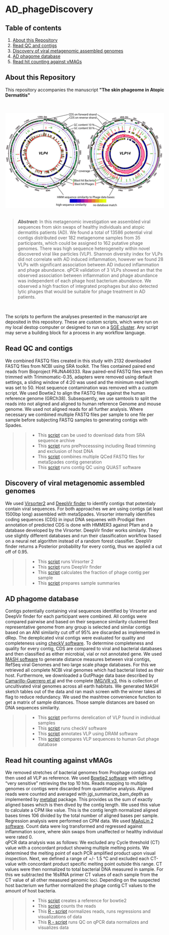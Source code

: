 # AD_phageDiscovery  
## Table of contents  
1. [About this Repository](#About-this-Repository)  
2. [Read QC and contigs](#Read-QC-and-contigs)    
3. [Discovery of viral metagenomic assembled genomes](#Discovery-of-viral-metagenomic-assembled-genomes)  
4. [AD phagome database](#AD-phagome-database)  
5. [Read hit counting against vMAGs](#Read-hit-counting-against-vMAGs)  

## About this Repository
This repository accompanies the manuscript __"The skin phageome in Atopic Dermatitis"__ 
<br/><br/> <br/>

<p align="center">
<img src="/img/figure_4_for_github.jpg" alt="candidate genomes" width="600"/>
<br/><br/>





> **_Abstract:_**  In this metagenomic investigation we assembled viral sequences from skin swaps of healthy individuals and atopic dermatitis patients (AD). We found a total of 13586 potential viral contigs distributed over 182 metagenome samples from 35 participants, which could be assigned to 162 putative phage genomes. There was high sequence heterogeneity within novel discovered viral like particles (VLP). Shannon diversity index for VLPs did not correlate with AD induced inflammation, however we found 28 VLPs with significant association between AD induced inflammation and phage abundance. qPCR validation of 3 VLPs showed an that the observed association between inflammation and phage abundance was independent of each phage host bacterium abundance. We observed a high fraction of integrated prophages but also detected lytic phages that would be suitable for phage treatment in AD patients. 
<p>
<br/>

 The scripts to perform the analyses presented in the manuscript are deposited in this repository. These are custom scripts, which were  run on my local destop computer or designed to run on a [SGE cluster](http://gridscheduler.sourceforge.net/htmlman/manuals.html). Any script may serve a building block for a process in any workflow language.  
  
  
 ## Read QC and contigs  
 
We combined FASTQ files created in this study with 2132 downloaded FASTQ files from NCBI using SRA toolkit. The files contained paired end reads from Bioproject PRJNA46333. Raw paired-end FASTQ files were then trimmed with Trimmomatic-0.35, adapters were removed using default settings, a sliding window of 4:20 was used and the minimum read length was set to 50. Host sequence contamination was removed with a custom script. We used Bowtie2 to align the FASTQ files against the human reference genome (GRCh38). Subsequently, we use samtools to split the reads into not aligned and aligned to human reference Genome and mouse genome. We used not aligned reads for all further analysis. Where necessary we combined multiple FASTQ files per sample to one file per sample before subjecting FASTQ samples to generating contigs with Spades. 
>>* This [script](read_to_contig/4_run_preProcessing.sh) can be used to download data from SRA sequence archive   
>>* This [script](read_to_contig/4_run_preProcessing.sh) runs preProcesssing including Read trimming and exclusion of host DNA    
>>* This [script](read_to_contig/5_run_meta_SPADES.sh) combines multiple QCed FASTQ files for metaSpades contig generation  
>>* This [script](VLP_discovery/1_contigQC_with_metaQUAST.sh) runs contig QC using QUAST software     

 ## Discovery of viral metagenomic assembled genomes    
 
We used [Virsorter2](https://microbiomejournal.biomedcentral.com/articles/10.1186/s40168-020-00990-y) and [DeepVir finder](https://www.ncbi.nlm.nih.gov/pmc/articles/PMC8172088/) to identify contigs that potentialy contain viral sequences. For both approaches we are using contigs (at least 1500bp long) assembled with metaSpades. Virsorter internally identifies coding sequences (CDS) in input DNA sequenes with Prodigal then annotation of predicted CDS is done with HMMER3 against Pfam and a database developed by the Virsorter. DeepVir finder works similarly. They use slightly different databases and run their classification workflow based on a neural net algorithm instead of a random forest classifier. DeepVir finder returns a Posterior probability for every contig, thus we applied a cut off of 0.95.  
>>* This [script](vMAG_discovery/3_VirSorter.sh) runs Virsorter 2  
>>* This [script](vMAG_discovery/2_Deep_virfinder.sh) runs DeepVir finder  
>>* This [script](vMAG_discovery/4_phage_contig_per_sample.sh) calculates the fraction of phage contig per sample  
>>* This [script](vMAG_discovery/5_get_sample_summaries.sh) prepares sample summaries    

## AD phagome database  

Contigs potentially containing viral sequences identified by Virsorter and DeepVir finder for each participant were combined. All contigs were compared pairwise and based on their sequence similarity clustered Best representative genome from any group is selected and similar contigs based on an ANI similarity cut off of 95% are discarded as implemented in dRep. The dereplicated viral contigs were evaluated for quality and completeness using [checkV software](https://www.nature.com/articles/s41587-020-00774-7). To determine completeness and quality for every contig, CDS are compared to viral and bacterial databases and then classified as either microbial, vial or not annotated gene. We used [MASH software](https://mash.readthedocs.io/en/latest/) to generate distance measures between viral contigs, RefSeq viral Genomes and two large scale phage databases. For this we retrieved all complete NCBI viral genomes which had bacterial listed as their host. Furthermore, we downloaded a GutPhage data base described by [Camarillo-Guerrero et al](https://www.sciencedirect.com/science/article/pii/S0092867421000726) and the complete [IMG/VR v3](https://academic.oup.com/nar/article/49/D1/D764/5952208?login=true), this is collection of uncultivated viral genomes across all earth habitats. We generated MASH sketch tables out of the data and ran mash screen with the winner takes all flag to reduce redundancy. We used the mashtree convenience function to get a matrix of sample distances. Those sample distances are based on DNA sequences similarity.  

>>* This [script](vMAG_database/1_deReplication.sh) performs derelication of VLP found in individual samples 
>>* This [script](vMAG_database/2_checkV.sh) runs checkV software  
>>* This [script](vMAG_database/3_DRAM_annot.sh) annotates VLP using DRAM software  
>>* This [script](vMAG_database/4_compare_to_Gut_phageDB.sh) compares VLP sequences to human Gut phage database     

## Read hit counting against vMAGs    
We removed stretches of bacterial genomes from Prophage contigs and then used all VLP as reference. We used [Bowtie2 software](https://bowtie-bio.sourceforge.net/bowtie2/index.shtml) with setting “very sensitive” retrieving the top 10 hits. Reads mapping to multiple genomes or contigs were discarded from quantitative analysis. Aligned reads were counted and averaged with jgi_summarize_bam_depth as implemented by [metabat](https://bitbucket.org/berkeleylab/metabat/src/master/) package. This provides us the sum of exactly aligned bases which is then dived by the contig length. We used this value to calculate a CPM like value. This is the contig length normalized aligned bases times 106 divided by the total number of aligned bases per sample. Regression analysis were performed on CPM data. We used [MaAsLin 2 software](https://github.com/biobakery/Maaslin2). Count data were log transformed and regressed against inflammation score, where skin swaps from unaffected or healthy individual were rated 0.  
qPCR data analysis was as follows: We excluded any Cycle threshold (CT) value with a concordant product showing multiple melting points. We determined the melting point of each PCR amplified product upon visual inspection. Next, we defined a range of +/- 1.5 °C and excluded each CT-value with concordant product specific melting point outside this range. CT values were then normalized to total bacterial DNA measured in sample. For this we subtracted the 16sRNA primer CT values of each sample from the CT value of all other measured genomic loci. Depending on the suspected host bacterium we further normalized the phage contig CT values to the amount of host bacteria.   
>>* This [script](read_hit_counting/1_make_reference.sh) creates a reference for bowtie2 
>>* This [script](read_hit_counting/2_count_reads.sh) counts the reads  
>>* This [R - script](read_hit_counting/5_analyse_reads.R) normalizes reads, runs regressions and visualizations of data    
>>* This [R - script](read_hit_counting/6_qPCR.R) runs QC on qPCR data normalizes and visualizes data  

